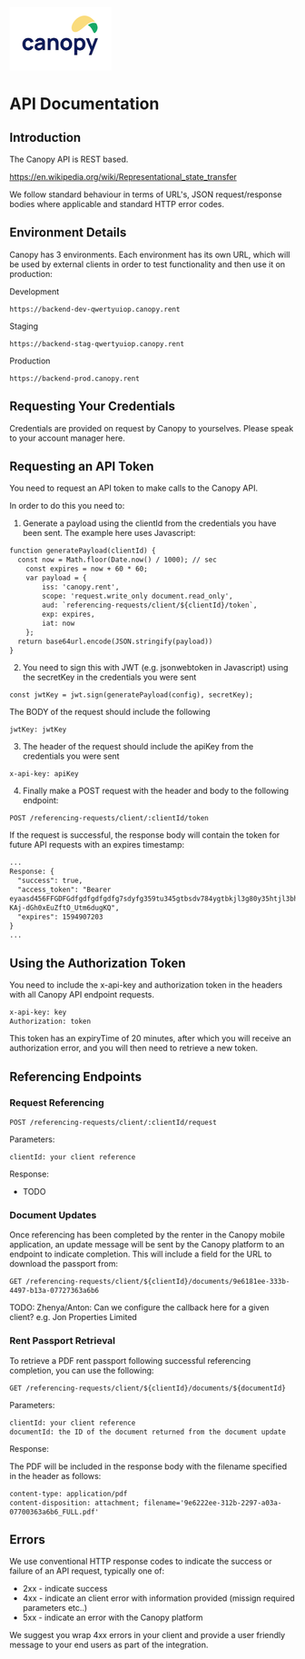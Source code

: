 ![Logo](/canopylogo.png "Logo")

# API Documentation

## Introduction

The Canopy API is REST based.

https://en.wikipedia.org/wiki/Representational_state_transfer

We follow standard behaviour in terms of URL's, JSON request/response bodies where applicable and standard HTTP error codes.

## Environment Details

Canopy has 3 environments. Each environment has its own URL, which will be used by external clients in order to test functionality and then use
it on production:

Development
```
https://backend-dev-qwertyuiop.canopy.rent
```

Staging
```
https://backend-stag-qwertyuiop.canopy.rent
```

Production
```
https://backend-prod.canopy.rent
```

## Requesting Your Credentials

Credentials are provided on request by Canopy to yourselves.  Please speak to your account manager here.

## Requesting an API Token

You need to request an API token to make calls to the Canopy API.

In order to do this you need to:

1. Generate a payload using the clientId from the credentials you have been sent.  The example here uses Javascript:

```
function generatePayload(clientId) {
  const now = Math.floor(Date.now() / 1000); // sec
    const expires = now + 60 * 60;
    var payload = {
        iss: 'canopy.rent',
        scope: 'request.write_only document.read_only',
        aud: `referencing-requests/client/${clientId}/token`,
        exp: expires,
        iat: now
    };
  return base64url.encode(JSON.stringify(payload))
}
```

2. You need to sign this with JWT (e.g. jsonwebtoken in Javascript) using the secretKey in the credentials you were sent

```
const jwtKey = jwt.sign(generatePayload(config), secretKey);
```

The BODY of the request should include the following
```
jwtKey: jwtKey
```

3. The header of the request should include the apiKey from the credentials you were sent

```
x-api-key: apiKey
```

4. Finally make a POST request with the header and body to the following endpoint:

```
POST /referencing-requests/client/:clientId/token
```

If the request is successful, the response body will contain the token for future API requests with an expires timestamp:


```
...
Response: {
  "success": true,
  "access_token": "Bearer eyaasd456FFGDFGdfgdfgdfgdfg7sdyfg359tu345gtbsdv784ygtbkjl3g80y35htjl3bhef89y4rjkbergv-KAj-dGh0xEuZftO_Utm6dugKQ",
  "expires": 1594907203
}
...
```

## Using the Authorization Token

You need to include the x-api-key and authorization token in the headers with all Canopy API endpoint requests.

```
x-api-key: key
Authorization: token
```

This token has an expiryTime of 20 minutes, after which you will receive an authorization error, and you will then need to retrieve a new token.

## Referencing Endpoints

### Request Referencing

```
POST /referencing-requests/client/:clientId/request 
```

Parameters:
```
clientId: your client reference
```

Response:
* TODO

### Document Updates

Once referencing has been completed by the renter in the Canopy mobile application, an update message will be sent by the Canopy platform to an endpoint to indicate completion.  This will include a field for the URL to download the passport from:

```
GET /referencing-requests/client/${clientId}/documents/9e6181ee-333b-4497-b13a-07727363a6b6
```

TODO: Zhenya/Anton: Can we configure the callback here for a given client?  e.g. Jon Properties Limited

### Rent Passport Retrieval

To retrieve a PDF rent passport following successful referencing completion, you can use the following:

```
GET /referencing-requests/client/${clientId}/documents/${documentId}
```

Parameters:
```
clientId: your client reference
documentId: the ID of the document returned from the document update
```

Response: 

The PDF will be included in the response body with the filename specified in the header as follows:

```
content-type: application/pdf
content-disposition: attachment; filename='9e6222ee-312b-2297-a03a-07700363a6b6_FULL.pdf'
```

## Errors

We use conventional HTTP response codes to indicate the success or failure of an API request, typically one of:

* 2xx - indicate success
* 4xx - indicate an client error with information provided (missign required parameters etc..)
* 5xx - indicate an error with the Canopy platform

We suggest you wrap 4xx errors in your client and provide a user friendly message to your end users as part of the integration.
